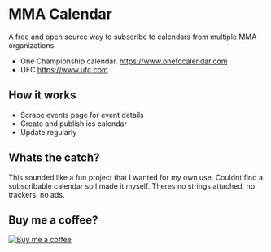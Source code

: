 # MMA Calendar

A free and open source way to subscribe to calendars from multiple MMA organizations. 
 - One Championship calendar. https://www.onefccalendar.com
 - UFC https://www.ufc.com

## How it works

- Scrape events page for event details
- Create and publish ics calendar
- Update regularly

## Whats the catch?

This sounded like a fun project that I wanted for my own use. Couldnt find a subscribable calendar so I made it myself. Theres no strings attached, no trackers, no ads.

## Buy me a coffee?

[![Buy me a coffee](https://camo.githubusercontent.com/a77b02447c0b12df87730e2712df38ff6e1f2f110ca9dd30e482bf1d8fd16a68/68747470733a2f2f626d632d63646e2e6e7963332e6469676974616c6f6365616e7370616365732e636f6d2f424d432d627574746f6e2d696d616765732f637573746f6d5f696d616765732f6f72616e67655f696d672e706e67 "Buy me a coffee")](https://www.buymeacoffee.com/sn8jrdk9nj0)
